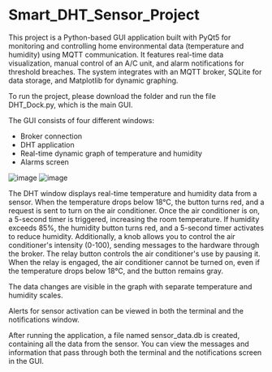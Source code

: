 # Smart_DHT_Sensor_Project

This project is a Python-based GUI application built with PyQt5 for monitoring and controlling home environmental data (temperature and humidity) using MQTT communication. 
It features real-time data visualization, manual control of an A/C unit, and alarm notifications for threshold breaches. 
The system integrates with an MQTT broker, SQLite for data storage, and Matplotlib for dynamic graphing. 

To run the project, please download the folder and run the file DHT_Dock.py, which is the main GUI.

The GUI consists of four different windows:
* Broker connection
* DHT application
* Real-time dynamic graph of temperature and humidity
* Alarms screen

![image](https://github.com/user-attachments/assets/8928d08b-bd6d-46e0-ba4f-46928d40e8f2)
![image](https://github.com/user-attachments/assets/8928d08b-bd6d-46e0-ba4f-46928d40e8f2)


The DHT window displays real-time temperature and humidity data from a sensor. When the temperature drops below 18°C, the button turns red, and a request is sent to turn on the air conditioner. Once the air conditioner is on, a 5-second timer is triggered, increasing the room temperature. If humidity exceeds 85%, the humidity button turns red, and a 5-second timer activates to reduce humidity. Additionally, a knob allows you to control the air conditioner's intensity (0-100), sending messages to the hardware through the broker. The relay button controls the air conditioner's use by pausing it. When the relay is engaged, the air conditioner cannot be turned on, even if the temperature drops below 18°C, and the button remains gray.

The data changes are visible in the graph with separate temperature and humidity scales. 

Alerts for sensor activation can be viewed in both the terminal and the notifications window.

After running the application, a file named sensor_data.db is created, containing all the data from the sensor. 
You can view the messages and information that pass through both the terminal and the notifications screen in the GUI.







